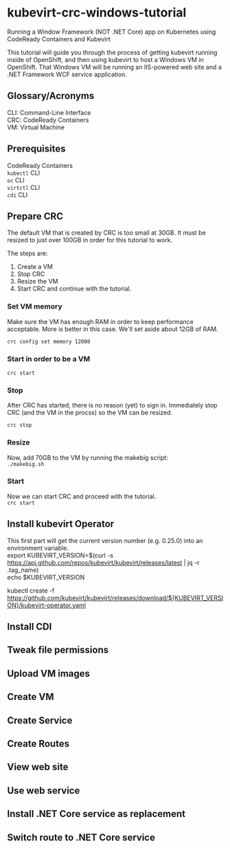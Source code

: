 # kubevirt-crc-windows-tutorial
Running a Window Framework (NOT .NET Core) app on Kubernetes using CodeReady Containers and Kubevirt

This tutorial will guide you through the process of getting kubevirt running inside of OpenShift, and then using kubevirt to host a Windows VM in OpenShift. That Windows VM will be running an IIS-powered web site and a .NET Framework WCF service application.

## Glossary/Acronyms
CLI: Command-Line Interface  
CRC: CodeReady Containers  
VM: Virtual Machine  

## Prerequisites
CodeReady Containers  
`kubectl` CLI  
`oc` CLI  
`virtctl` CLI  
`cdi` CLI  

## Prepare CRC
The default VM that is created by CRC is too small at 30GB. It must be resized to just over 100GB in order for this tutorial to work.

The steps are:
1. Create a VM
2. Stop CRC
3. Resize the VM
4. Start CRC and continue with the tutorial.

### Set VM memory
Make sure the VM has enough RAM in order to keep performance acceptable. More is better in this case. We'll set aside about 12GB of RAM.

`crc config set memory 12000`


### Start in order to be a VM
`crc start`

### Stop
After CRC has started, there is no reason (yet) to sign in. Immediately stop CRC (and the VM in the procss) so the VM can be resized.

`crc stop`

### Resize
Now, add 70GB to the VM by running the makebig script:  
`./makebig.sh`



### Start
Now we can start CRC and proceed with the tutorial.  
`crc start`

## Install kubevirt Operator  
This first part will get the current version number (e.g. 0.25.0) into an environment variable.  
export KUBEVIRT_VERSION=$(curl -s https://api.github.com/repos/kubevirt/kubevirt/releases/latest | jq -r .tag_name)  
echo $KUBEVIRT_VERSION  

kubectl create -f https://github.com/kubevirt/kubevirt/releases/download/${KUBEVIRT_VERSION}/kubevirt-operator.yaml

## Install CDI

## Tweak file permissions

## Upload VM images

## Create VM

## Create Service

## Create Routes

## View web site

## Use web service

## Install .NET Core service as replacement

## Switch route to .NET Core service